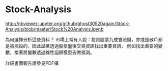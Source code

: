# Stock-Analysis
http://nbviewer.jupyter.org/github/ghost30520again/Stock-Analysis/blob/master/Stock%20Analysis.ipynb

為何選擇分析這些資料？
市場上常有人說：投資股票九成會賠錢，亦或是散戶都是被坑殺的，因此試著透過股票盤後交易資訊找出重要資訊，
例如找出重要的變數，接著將變數透過線性迴歸模型去做預測。

詳細書面報告請參見PDF檔
